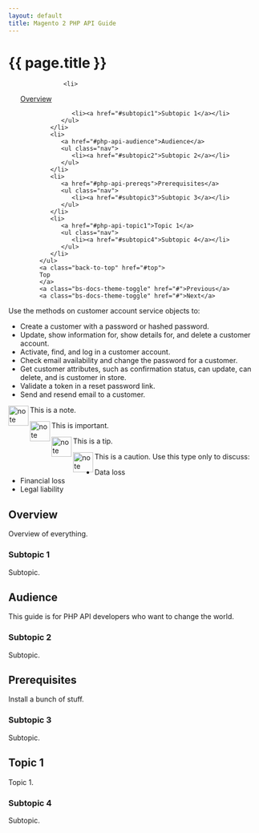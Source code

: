 ```yaml
---
layout: default
title: Magento 2 PHP API Guide
---
```


<div class="container">
<div class="jumbotron">
   <h1 class="heading1" id="php-api-services">{{ page.title }}</h1>
</div>
<div class="row">

<div class="col-md-3" id="myScrollspy" data-spy="affix" >
          <div class="bs-docs-sidebar hidden-print hidden-xs hidden-sm" role="complementary">
            <ul class="nav bs-docs-sidenav">

                <li>
  <a href="#overview">Overview</a>
  <ul class="nav">




<!-- 
<div class="col-xs-3" id="myScrollspy" data-spy="affix" data-offset-top="400" data-offset-bottom="200">
   <div class="bs-docs-sidebar hidden-print hidden-xs hidden-sm" role="complementary">
      <ul class="nav nav-tabs nav-stacked">
         <li>
            <a href="#overview">Overview</a>
            <ul class="nav">
 -->
               <li><a href="#subtopic1">Subtopic 1</a></li>
            </ul>
         </li>
         <li>
            <a href="#php-api-audience">Audience</a>
            <ul class="nav">
               <li><a href="#subtopic2">Subtopic 2</a></li>
            </ul>
         </li>
         <li>
            <a href="#php-api-prereqs">Prerequisites</a>
            <ul class="nav">
               <li><a href="#subtopic3">Subtopic 3</a></li>
            </ul>
         </li>
         <li>
            <a href="#php-api-topic1">Topic 1</a>
            <ul class="nav">
               <li><a href="#subtopic4">Subtopic 4</a></li>
            </ul>
         </li>
      </ul>
      <a class="back-to-top" href="#top">
      Top
      </a>
      <a class="bs-docs-theme-toggle" href="#">Previous</a>
      <a class="bs-docs-theme-toggle" href="#">Next</a>
   </div>
</div>
<div class="col-xs-9">
   <p>Use the methods on customer account service objects to:</p>
   <ul>
      <li>Create a customer with a password or hashed password.</li>
      <li>Update, show information for, show details for, and delete a customer account.</li>
      <li>Activate, find, and log in a customer account.</li>
      <li>Check email availability and change the password for a customer.</li>
      <li>Get customer attributes, such as confirmation status, can update, can delete, and is customer in store.</li>
      <li>Validate a token in a reset password link.</li>
      <li>Send and resend email to a customer.</li>
   </ul>
   <div class="bs-callout bs-callout-info" id="info">
      <img src="{{ site.baseurl }}common/images/icon_note.png" alt="note" align="left" width="40" />
      <span class="glyphicon-class">
         <p>This is a note.</p>
      </span>
   </div>
   <div class="bs-callout bs-callout-warning" id="warning">
      <img src="{{ site.baseurl }}common/images/icon_important.png" alt="note" align="left" width="40" />
      <span class="glyphicon-class">
         <p>This is important.</p>
      </span>
   </div>
   <div class="bs-callout bs-callout-warning" id="warning">
      <img src="{{ site.baseurl }}common/images/icon_tip.png" alt="note" align="left" width="40" />
      <span class="glyphicon-class">
         <p>This is a tip.</p>
      </span>
   </div>
   <div class="bs-callout bs-callout-danger" id="danger">
      <img src="{{ site.baseurl }}common/images/icon_caution.png" alt="note" align="left" width="40" />
      <span class="glyphicon-class">
         <p>This is a caution. Use this type only to discuss:</p>
         <ul class="note">
            <li>Data loss</li>
            <li>Financial loss</li>
            <li>Legal liability</li>
         </ul>
      </span>
   </div>
   <h2 id="php-api-overview">Overview</h2>
   <p>Overview of everything.</p>
   <h3 id="subtopic1">Subtopic 1</h3>
   <p>Subtopic.</p>
   <h2 id="php-api-audience">Audience</h2>
   <p>This guide is for PHP API developers who want to change the world.</p>
   <h3 id="subtopic2">Subtopic 2</h3>
   <p>Subtopic.</p>
   <h2 id="php-api-prereqs">Prerequisites</h2>
   <p>Install a bunch of stuff.</p>
   <h3 id="subtopic3">Subtopic 3</h3>
   <p>Subtopic.</p>
   <h2 id="php-api-topic1">Topic 1</h2>
   <p>Topic 1.</p>
   <h3 id="subtopic4">Subtopic 4</h3>
   <p>Subtopic.</p>
</div>